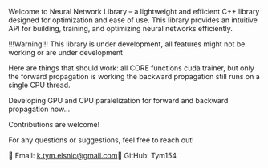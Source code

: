 Welcome to Neural Network Library – a lightweight and efficient C++ library designed for optimization and ease of use.
This library provides an intuitive API for building, training, and optimizing neural networks efficiently.

!!!Warning!!!
This library is under development, all features might not be working or are under development

Here are things that should work:
    all CORE functions
    cuda trainer, but only the forward propagation is working the backward propagation still runs on a single CPU thread.


Developing GPU and CPU paralelization for forward and backward propagation now...

Contributions are welcome!


For any questions or suggestions, feel free to reach out!

📧 Email: k.tym.elsnic@gmail.com📌 
GitHub: Tym154

